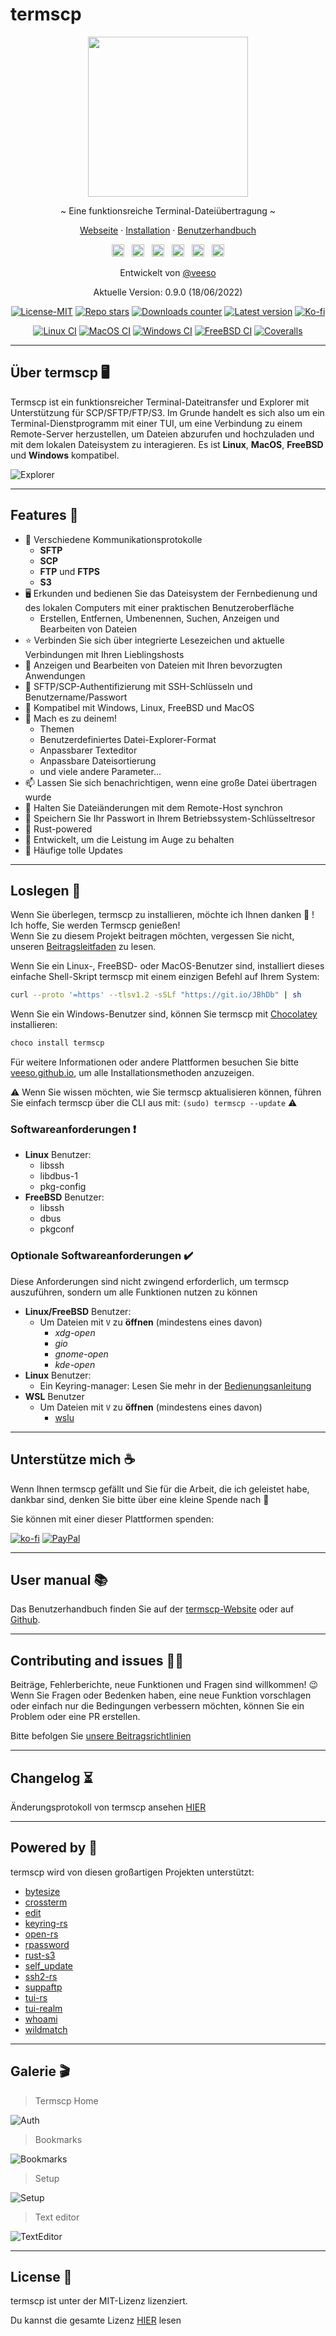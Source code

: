 # termscp

<p align="center">
  <img src="/assets/images/termscp.svg" width="256" height="256" />
</p>

<p align="center">~ Eine funktionsreiche Terminal-Dateiübertragung ~</p>
<p align="center">
  <a href="https://veeso.github.io/termscp/" target="_blank">Webseite</a>
  ·
  <a href="https://veeso.github.io/termscp/#get-started" target="_blank">Installation</a>
  ·
  <a href="https://veeso.github.io/termscp/#user-manual" target="_blank">Benutzerhandbuch</a>
</p>

<p align="center">
  <a href="https://github.com/veeso/termscp"
    ><img
      height="20"
      src="/assets/images/flags/us.png"
      alt="English"
  /></a>
  &nbsp;
  <a
    href="/docs/de/README.md"
    ><img
      height="20"
      src="/assets/images/flags/de.png"
      alt="Deutsch"
  /></a>
  &nbsp;
  <a
    href="/docs/es/README.md"
    ><img
      height="20"
      src="/assets/images/flags/es.png"
      alt="Español"
  /></a>
  &nbsp;
  <a
    href="/docs/fr/README.md"
    ><img
      height="20"
      src="/assets/images/flags/fr.png"
      alt="Français"
  /></a>
  &nbsp;
  <a
    href="/docs/it/README.md"
    ><img
      height="20"
      src="/assets/images/flags/it.png"
      alt="Italiano"
  /></a>
  &nbsp;
  <a
    href="/docs/zh-CN/README.md"
    ><img
      height="20"
      src="/assets/images/flags/cn.png"
      alt="简体中文"
  /></a>
</p>

<p align="center">Entwickelt von <a href="https://veeso.github.io/" target="_blank">@veeso</a></p>
<p align="center">Aktuelle Version: 0.9.0 (18/06/2022)</p>

<p align="center">
  <a href="https://opensource.org/licenses/MIT"
    ><img
      src="https://img.shields.io/badge/License-MIT-teal.svg"
      alt="License-MIT"
  /></a>
  <a href="https://github.com/veeso/termscp/stargazers"
    ><img
      src="https://img.shields.io/github/stars/veeso/termscp.svg"
      alt="Repo stars"
  /></a>
  <a href="https://crates.io/crates/termscp"
    ><img
      src="https://img.shields.io/crates/d/termscp.svg"
      alt="Downloads counter"
  /></a>
  <a href="https://crates.io/crates/termscp"
    ><img
      src="https://img.shields.io/crates/v/termscp.svg"
      alt="Latest version"
  /></a>
  <a href="https://ko-fi.com/veeso">
    <img
      src="https://img.shields.io/badge/donate-ko--fi-red"
      alt="Ko-fi"
  /></a>
</p>
<p align="center">
  <a href="https://github.com/veeso/termscp/actions"
    ><img
      src="https://github.com/veeso/termscp/workflows/Linux/badge.svg"
      alt="Linux CI"
  /></a>
  <a href="https://github.com/veeso/termscp/actions"
    ><img
      src="https://github.com/veeso/termscp/workflows/MacOS/badge.svg"
      alt="MacOS CI"
  /></a>
  <a href="https://github.com/veeso/termscp/actions"
    ><img
      src="https://github.com/veeso/termscp/workflows/Windows/badge.svg"
      alt="Windows CI"
  /></a>
  <a href="https://github.com/veeso/termscp/actions"
    ><img
      src="https://github.com/veeso/termscp/workflows/FreeBSD/badge.svg"
      alt="FreeBSD CI"
  /></a>
  <a href="https://coveralls.io/github/veeso/termscp"
    ><img
      src="https://coveralls.io/repos/github/veeso/termscp/badge.svg"
      alt="Coveralls"
  /></a>
</p>

---

## Über termscp 🖥

Termscp ist ein funktionsreicher Terminal-Dateitransfer und Explorer mit Unterstützung für SCP/SFTP/FTP/S3. Im Grunde handelt es sich also um ein Terminal-Dienstprogramm mit einer TUI, um eine Verbindung zu einem Remote-Server herzustellen, um Dateien abzurufen und hochzuladen und mit dem lokalen Dateisystem zu interagieren. Es ist **Linux**, **MacOS**, **FreeBSD** und **Windows** kompatibel.

![Explorer](/assets/images/explorer.gif)

---

## Features 🎁

- 📁  Verschiedene Kommunikationsprotokolle
  - **SFTP**
  - **SCP**
  - **FTP** und **FTPS**
  - **S3**
- 🖥  Erkunden und bedienen Sie das Dateisystem der Fernbedienung und des lokalen Computers mit einer praktischen Benutzeroberfläche
  - Erstellen, Entfernen, Umbenennen, Suchen, Anzeigen und Bearbeiten von Dateien
- ⭐  Verbinden Sie sich über integrierte Lesezeichen und aktuelle Verbindungen mit Ihren Lieblingshosts
- 📝  Anzeigen und Bearbeiten von Dateien mit Ihren bevorzugten Anwendungen
- 💁  SFTP/SCP-Authentifizierung mit SSH-Schlüsseln und Benutzername/Passwort
- 🐧  Kompatibel mit Windows, Linux, FreeBSD und MacOS
- 🎨  Mach es zu deinem!
  - Themen
  - Benutzerdefiniertes Datei-Explorer-Format
  - Anpassbarer Texteditor
  - Anpassbare Dateisortierung
  - und viele andere Parameter...
- 📫  Lassen Sie sich benachrichtigen, wenn eine große Datei übertragen wurde
- 🔭  Halten Sie Dateiänderungen mit dem Remote-Host synchron
- 🔐  Speichern Sie Ihr Passwort in Ihrem Betriebssystem-Schlüsseltresor
- 🦀  Rust-powered
- 👀  Entwickelt, um die Leistung im Auge zu behalten
- 🦄  Häufige tolle Updates

---

## Loslegen 🚀

Wenn Sie überlegen, termscp zu installieren, möchte ich Ihnen danken 💜 ! Ich hoffe, Sie werden Termscp genießen!  
Wenn Sie zu diesem Projekt beitragen möchten, vergessen Sie nicht, unseren [Beitragsleitfaden](../../CONTRIBUTING.md) zu lesen.

Wenn Sie ein Linux-, FreeBSD- oder MacOS-Benutzer sind, installiert dieses einfache Shell-Skript termscp mit einem einzigen Befehl auf Ihrem System:

```sh
curl --proto '=https' --tlsv1.2 -sSLf "https://git.io/JBhDb" | sh
```

Wenn Sie ein Windows-Benutzer sind, können Sie termscp mit [Chocolatey](https://chocolatey.org/) installieren:

```sh
choco install termscp
```

Für weitere Informationen oder andere Plattformen besuchen Sie bitte [veeso.github.io](https://veeso.github.io/termscp/#get-started), um alle Installationsmethoden anzuzeigen.

⚠️ Wenn Sie wissen möchten, wie Sie termscp aktualisieren können, führen Sie einfach termscp über die CLI aus mit: `(sudo) termscp --update` ⚠️

### Softwareanforderungen ❗

- **Linux** Benutzer:
  - libssh
  - libdbus-1
  - pkg-config
- **FreeBSD** Benutzer:
  - libssh
  - dbus
  - pkgconf

### Optionale Softwareanforderungen ✔️

Diese Anforderungen sind nicht zwingend erforderlich, um termscp auszuführen, sondern um alle Funktionen nutzen zu können

- **Linux/FreeBSD** Benutzer:
  - Um Dateien mit `V` zu **öffnen** (mindestens eines davon)
    - *xdg-open*
    - *gio*
    - *gnome-open*
    - *kde-open*
- **Linux** Benutzer:
  - Ein Keyring-manager: Lesen Sie mehr in der [Bedienungsanleitung](man.md#linux-keyring)
- **WSL** Benutzer
  - Um Dateien mit `V` zu **öffnen** (mindestens eines davon)
    - [wslu](https://github.com/wslutilities/wslu)

---

## Unterstütze mich ☕

Wenn Ihnen termscp gefällt und Sie für die Arbeit, die ich geleistet habe, dankbar sind, denken Sie bitte über eine kleine Spende nach 🥳

Sie können mit einer dieser Plattformen spenden:

[![ko-fi](https://img.shields.io/badge/Ko--fi-F16061?style=for-the-badge&logo=ko-fi&logoColor=white)](https://ko-fi.com/veeso)
[![PayPal](https://img.shields.io/badge/PayPal-00457C?style=for-the-badge&logo=paypal&logoColor=white)](https://www.paypal.me/chrisintin)

---

## User manual 📚

Das Benutzerhandbuch finden Sie auf der [termscp-Website](https://veeso.github.io/termscp/#user-manual) oder auf [Github](man.md).

---

## Contributing and issues 🤝🏻

Beiträge, Fehlerberichte, neue Funktionen und Fragen sind willkommen! 😉
Wenn Sie Fragen oder Bedenken haben, eine neue Funktion vorschlagen oder einfach nur die Bedingungen verbessern möchten, können Sie ein Problem oder eine PR erstellen.

Bitte befolgen Sie [unsere Beitragsrichtlinien](../../CONTRIBUTING.md)

---

## Changelog ⏳

Änderungsprotokoll von termscp ansehen [HIER](../../CHANGELOG.md)

---

## Powered by 💪

termscp wird von diesen großartigen Projekten unterstützt:

- [bytesize](https://github.com/hyunsik/bytesize)
- [crossterm](https://github.com/crossterm-rs/crossterm)
- [edit](https://github.com/milkey-mouse/edit)
- [keyring-rs](https://github.com/hwchen/keyring-rs)
- [open-rs](https://github.com/Byron/open-rs)
- [rpassword](https://github.com/conradkleinespel/rpassword)
- [rust-s3](https://github.com/durch/rust-s3)
- [self_update](https://github.com/jaemk/self_update)
- [ssh2-rs](https://github.com/alexcrichton/ssh2-rs)
- [suppaftp](https://github.com/veeso/suppaftp)
- [tui-rs](https://github.com/fdehau/tui-rs)
- [tui-realm](https://github.com/veeso/tui-realm)
- [whoami](https://github.com/libcala/whoami)
- [wildmatch](https://github.com/becheran/wildmatch)

---

## Galerie 🎬

> Termscp Home

![Auth](/assets/images/auth.gif)

> Bookmarks

![Bookmarks](/assets/images/bookmarks.gif)

> Setup

![Setup](/assets/images/config.gif)

> Text editor

![TextEditor](/assets/images/text-editor.gif)

---

## License 📃

termscp ist unter der MIT-Lizenz lizenziert.

Du kannst die gesamte Lizenz [HIER](../../LICENSE) lesen
